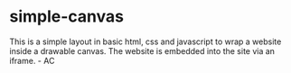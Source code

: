 # simple-canvas


This is a simple layout in basic html, css and javascript to wrap a website inside a drawable canvas. The website is embedded into the site
via an iframe. - AC
